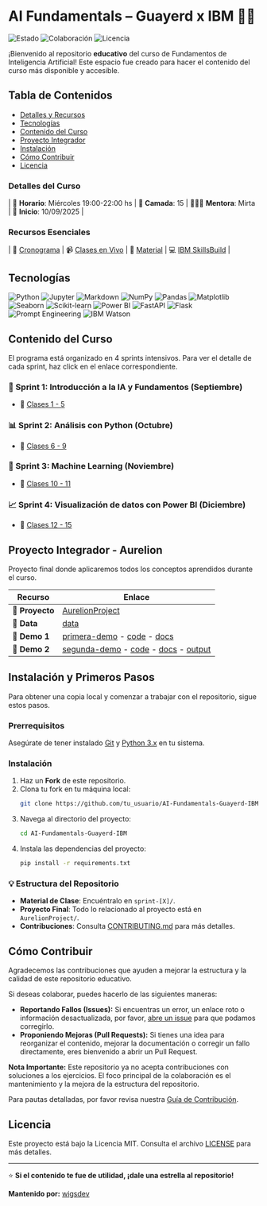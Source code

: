 # AI Fundamentals – Guayerd x IBM 🧠🤖

![Estado](https://img.shields.io/badge/Estado-2da%20Demo-blue?style=for-the-badge) ![Colaboración](https://img.shields.io/badge/Colaboración-Bienvenida-brightgreen?style=for-the-badge) ![Licencia](https://img.shields.io/badge/Licencia-MIT-blue?style=for-the-badge)

¡Bienvenido al repositorio **educativo** del curso de Fundamentos de Inteligencia Artificial! Este espacio fue creado para hacer el contenido del curso más disponible y accesible.

## Tabla de Contenidos

- [Detalles y Recursos](#detalles-del-curso)
- [Tecnologías](#tecnologías)
- [Contenido del Curso](#contenido-del-curso)
- [Proyecto Integrador](#proyecto-integrador---aurelion)
- [Instalación](#instalación-y-primeros-pasos)
- [Cómo Contribuir](#cómo-contribuir)
- [Licencia](#licencia)

### Detalles del Curso

| 📆 **Horario**: Miércoles 19:00-22:00 hs | 👥 **Camada**: 15 | 👩🏻‍🏫 **Mentora**: Mirta | 📅 **Inicio**: 10/09/2025 |

### Recursos Esenciales

| 🎯 <a href="https://docs.google.com/spreadsheets/d/1oZELgmgs1avtfWPebpx-lHdy0llN-RzT4l9DOu9SJsw/edit?gid=1204621847#gid=1204621847" target="_blank">Cronograma</a> |  📹 <a href="https://meet.google.com/npy-znnx-jfk" target="_blank">Clases en Vivo</a> | 📂 <a href="https://drive.google.com/drive/folders/1TNZnY25ROuJX_mSkKEq9Nl5lV3D8WvfT?usp=sharing" target="_blank">Material</a> | 💻 <a href="https.www.guayerd.com/ibm-ia/sbplan2025" target="_blank">IBM SkillsBuild</a> |

## Tecnologías

![Python](https://img.shields.io/badge/Python-3776AB?style=for-the-badge&logo=python&logoColor=white)
![Jupyter](https://img.shields.io/badge/Jupyter-F37626?style=for-the-badge&logo=jupyter&logoColor=white)
![Markdown](https://img.shields.io/badge/Markdown-000000?style=for-the-badge&logo=markdown&logoColor=white)
![NumPy](https://img.shields.io/badge/NumPy-013243?style=for-the-badge&logo=numpy&logoColor=white)
![Pandas](https://img.shields.io/badge/Pandas-150458?style=for-the-badge&logo=pandas&logoColor=white)
![Matplotlib](https://img.shields.io/badge/Matplotlib-3776AB?style=for-the-badge&logo=matplotlib&logoColor=white)
![Seaborn](https://img.shields.io/badge/Seaborn-3776AB?style=for-the-badge&logo=seaborn&logoColor=white)
![Scikit-learn](https://img.shields.io/badge/Scikit--learn-F7931E?style=for-the-badge&logo=scikit-learn&logoColor=white)
![Power BI](https://img.shields.io/badge/Power%20BI-F2C811?style=for-the-badge&logo=powerbi&logoColor=black)
![FastAPI](https://img.shields.io/badge/FastAPI-009688?style=for-the-badge&logo=fastapi&logoColor=white)
![Flask](https://img.shields.io/badge/Flask-000000?style=for-the-badge&logo=flask&logoColor=white)
![Prompt Engineering](https://img.shields.io/badge/Prompt%20Engineering-4D4D4D?style=for-the-badge&logo=openai&logoColor=white)
![IBM Watson](https://img.shields.io/badge/IBM%20Watson-BE95FF?style=for-the-badge&logo=ibmwatson&logoColor=white)

## Contenido del Curso

El programa está organizado en 4 sprints intensivos. Para ver el detalle de cada sprint, haz click en el enlace correspondiente.

### 🌱 Sprint 1: Introducción a la IA y Fundamentos (Septiembre)
- 📂 <a href="sprint1/" target="_blank">Clases 1 - 5</a>

### 📊 Sprint 2: Análisis con Python (Octubre)
- 📂 <a href="sprint2/" target="_blank">Clases 6 - 9</a>

### 🤖 Sprint 3: Machine Learning (Noviembre)
- 📂 <a href="sprint3/" target="_blank">Clases 10 - 11</a>

### 📈 Sprint 4: Visualización de datos con Power BI (Diciembre)
- 📂 <a href="sprint4/" target="_blank">Clases 12 - 15</a>

## Proyecto Integrador - Aurelion

Proyecto final donde aplicaremos todos los conceptos aprendidos durante el curso.

| Recurso | Enlace |
|---------|---------|
| 📁 **Proyecto** | <a href="https://github.com/wigsdev/AI-Fundamentals-Guayerd-IBM/tree/main/AurelionProject" target="_blank">AurelionProject</a> |
| 📂 **Data** | <a href="https://github.com/wigsdev/AI-Fundamentals-Guayerd-IBM/tree/main/AurelionProject/data" target="_blank">data</a> |
| 🥇 **Demo 1** | <a href="https://github.com/wigsdev/AI-Fundamentals-Guayerd-IBM/tree/main/AurelionProject/primera-demo" target="_blank">primera-demo</a> - <a href="https://github.com/wigsdev/AI-Fundamentals-Guayerd-IBM/tree/main/AurelionProject/primera-demo/code" target="_blank">code</a> - <a href="https://github.com/wigsdev/AI-Fundamentals-Guayerd-IBM/tree/main/AurelionProject/primera-demo/docs" target="_blank">docs</a> |
| 🥈 **Demo 2** | <a href="https://github.com/wigsdev/AI-Fundamentals-Guayerd-IBM/tree/main/AurelionProject/segunda-demo" target="_blank">segunda-demo</a> - <a href="https://github.com/wigsdev/AI-Fundamentals-Guayerd-IBM/tree/main/AurelionProject/segunda-demo/code" target="_blank">code</a> - <a href="https://github.com/wigsdev/AI-Fundamentals-Guayerd-IBM/tree/main/AurelionProject/segunda-demo/docs" target="_blank">docs</a> - <a href="https://github.com/wigsdev/AI-Fundamentals-Guayerd-IBM/tree/main/AurelionProject/segunda-demo/output" target="_blank">output</a> |

## Instalación y Primeros Pasos

Para obtener una copia local y comenzar a trabajar con el repositorio, sigue estos pasos.

### Prerrequisitos

Asegúrate de tener instalado <a href="https://git-scm.com/" target="_blank">Git</a> y <a href="https://www.python.org/downloads/" target="_blank">Python 3.x</a> en tu sistema.

### Instalación

1.  Haz un **Fork** de este repositorio.
2.  Clona tu fork en tu máquina local:
    ```sh
    git clone https://github.com/tu_usuario/AI-Fundamentals-Guayerd-IBM.git
    ```
3.  Navega al directorio del proyecto:
    ```sh
    cd AI-Fundamentals-Guayerd-IBM
    ```
4.  Instala las dependencias del proyecto:
    ```sh
    pip install -r requirements.txt
    ```

### 💡 Estructura del Repositorio

- **Material de Clase**: Encuéntralo en `sprint-[X]/`.
- **Proyecto Final**: Todo lo relacionado al proyecto está en `AurelionProject/`.
- **Contribuciones**: Consulta [CONTRIBUTING.md](CONTRIBUTING.md) para más detalles.

## Cómo Contribuir

Agradecemos las contribuciones que ayuden a mejorar la estructura y la calidad de este repositorio educativo.

Si deseas colaborar, puedes hacerlo de las siguientes maneras:
- **Reportando Fallos (Issues):** Si encuentras un error, un enlace roto o información desactualizada, por favor, [abre un issue](https://github.com/wigsdev/AI-Fundamentals-Guayerd-IBM/issues) para que podamos corregirlo.
- **Proponiendo Mejoras (Pull Requests):** Si tienes una idea para reorganizar el contenido, mejorar la documentación o corregir un fallo directamente, eres bienvenido a abrir un Pull Request.

**Nota Importante:** Este repositorio ya no acepta contribuciones con soluciones a los ejercicios. El foco principal de la colaboración es el mantenimiento y la mejora de la estructura del repositorio.

Para pautas detalladas, por favor revisa nuestra <a href="https://github.com/wigsdev/AI-Fundamentals-Guayerd-IBM/blob/main/CONTRIBUTING.md" target="_blank">Guía de Contribución</a>.

## Licencia

Este proyecto está bajo la Licencia MIT. Consulta el archivo [LICENSE](LICENSE) para más detalles.

---

⭐ **Si el contenido te fue de utilidad, ¡dale una estrella al repositorio!**

**Mantenido por:** [wigsdev](https://github.com/wigsdev)
